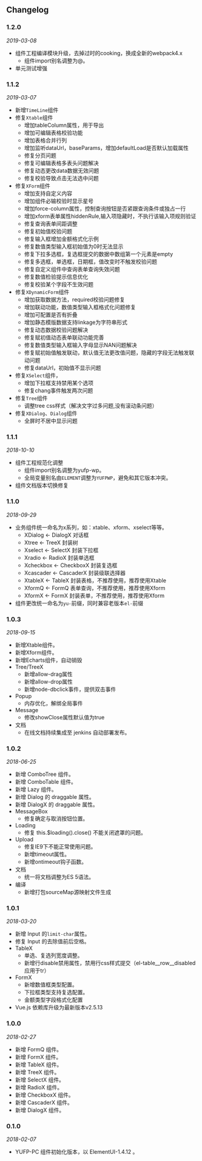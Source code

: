 ## Changelog

### 1.2.0
*2019-03-08*

- 组件工程编译模块升级，去掉过时的cooking，换成全新的webpack4.x
  - 组件import别名调整为@。
- 单元测试增强

### 1.1.2
*2019-03-07*

- 新增`TimeLine`组件
- 修复`Xtable`组件
  - 增加tableColumn属性，用于导出
  - 增加可编辑表格校验功能
  - 增加表格合并行列
  - 增加监听dataUrl，baseParams，增加defaultLoad是否默认加载属性
  - 修复分页问题
  - 修复可编辑表格多表头问题解决
  - 修复动态更改data数据无效问题
  - 修复校验导致点击无法选中问题
- 修复`XForm`组件
  - 增加支持自定义内容
  - 增加组件必输校验时显示星号
  - 增加force-column属性，控制查询按钮是否紧跟查询条件或独占一行
  - 增加xform表单属性hiddenRule,输入项隐藏时，不执行该输入项规则验证
  - 修复查询表单间距调整
  - 修复初始值校验问题
  - 修复输入框增加金额格式化示例
  - 修复数值类型输入框初始值为0时无法显示
  - 修复下拉多选框，复选框提交的数据中数组第一个元素是empty
  - 修复多选框，单选框，日期框，值改变时不触发校验问题
  - 修复自定义组件中查询表单查询失效问题
  - 修复数值检验提示信息优化
  - 修复校验某个字段不生效问题
- 修复`XDynamicForm`组件
  - 增加获取数据方法，required校验问题修复
  - 增加联动功能，数值类型输入框格式化问题修复
  - 增加可配置是否有折叠
  - 增加静态模版数据支持linkage为字符串形式
  - 修复动态数据校验问题解决
  - 修复赋初值动态表单联动功能完善
  - 修复数值类型输入框输入字母显示NAN问题解决
  - 修复赋初始值触发联动，默认值无法更改值问题，隐藏的字段无法触发联动问题
  - 修复dataUrl，初始值不显示问题
- 修复`XSelect`组件，
  - 增加下拉框支持禁用某个选项
  - 修复chang事件触发两次问题
- 修复`Tree`组件
  - 调整tree css样式（解决文字过多问题,没有滚动条问题）
- 修复`XDialog`、`Dialog`组件
  - 全屏时不居中显示问题


### 1.1.1
*2018-10-10*

- 组件工程规范化调整
  - 组件import别名调整为yufp-wp。
  - 全局变量别名由`ELEMENT`调整为`YUFPWP`，避免和其它版本冲突。
- 组件文档版本切换修复


### 1.1.0
*2018-09-29*

- 业务组件统一命名为x系列，如：xtable、xform、xselect等等。
  - XDialog <- DialogX 对话框
  - Xtree <- TreeX 封装树
  - Xselect <- SelectX 封装下拉框
  - Xradio <- RadioX 封装单选框
  - Xcheckbox <- CheckboxX 封装复选框
  - Xcascader <- CascaderX 封装级联选择器
  - XtableX <- TableX 封装表格，不推荐使用，推荐使用Xtable
  - XformQ <- FormQ 表单查询，不推荐使用，推荐使用Xform
  - XformX <- FormX 封装表单，不推荐使用，推荐使用Xform
- 组件更改统一命名为`yu-`前缀，同时兼容老版本`el-`前缀


### 1.0.3
*2018-09-15*

- 新增Xtable组件。
- 新增Xform组件。
- 新增Echarts组件，自动销毁
- Tree/TreeX
  - 新增allow-drag属性
  - 新增allow-drop属性
  - 新增node-dbclick事件，提供双击事件
- Popup
  - 内存优化，解绑全局事件
- Message
  - 修改showClose属性默认值为true
- 文档
  - 在线文档持续集成至 jenkins 自动部署发布。


### 1.0.2
*2018-06-25*

- 新增 ComboTree 组件。
- 新增 ComboTable 组件。
- 新增 Lazy 组件。
- 新增 Dialog 的 draggable 属性。
- 新增 DialogX 的 draggable 属性。
- MessageBox
  - 修复确定与取消按钮位置。
- Loading
  - 修复 this.$loading().close() 不能关闭遮罩的问题。
- Upload 
  - 修复IE9下不能正常使用问题。
  - 新增timeout属性。
  - 新增ontimeout钩子函数。
- 文档
  - 统一将文档调整为ES 5语法。
- 编译
  - 新增打包sourceMap源映射文件生成


### 1.0.1
*2018-03-20*

- 新增 Input 的`limit-char`属性。
- 修复 Input 的去除值前后空格。
- TableX
  - 单选、复选列宽度调整。
  - 新增行disable禁用属性，禁用行css样式提交（el-table__row__disabled应用于tr）
- FormX
  - 新增数值框类型配置。
  - 下拉框类型支持复选配置。
  - 金额类型字段格式化配置
- Vue.js 依赖库升级为最新版本v2.5.13


### 1.0.0 
*2018-02-27*

- 新增 FormQ 组件。
- 新增 FormX 组件。
- 新增 TableX 组件。
- 新增 TreeX 组件。
- 新增 SelectX 组件。
- 新增 RadioX 组件。
- 新增 CheckboxX 组件。
- 新增 CascaderX 组件。
- 新增 DialogX 组件。


### 0.1.0
*2018-02-07*

- YUFP-PC 组件初始化版本，以 ElementUI-1.4.12 。
